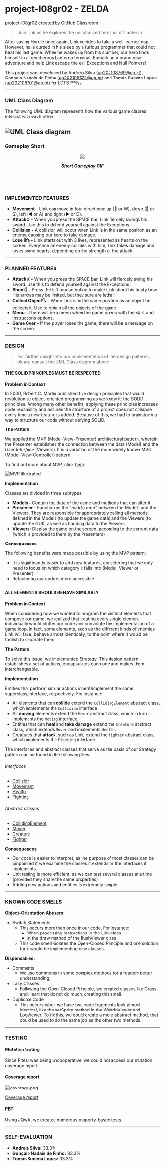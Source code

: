 # project-l08gr02 - ZELDA
project-l08gr02 created by GitHub Classroom

> Join Link as he explores the unoptimized terminal of Lanterna

After saving Hyrule once again, Link decides to take a well-earned nap. However, he is cursed in his sleep by a furious programmer that could not beat his last game. When he wakes up from his slumber, our hero finds himself in a treacherous Lanterna terminal. Embark on a brand new adventure and help Link escape the evil Exceptions and Null Pointers!

This project was developed by Andreia Silva (up202108769@up.pt), Gonçalo Nadais de Pinho (up202108672@up.pt) and Tomás Sucena Lopes (up202108701@up.pt) for LDTS 2022⁄23.

-----
### UML Class Diagram

The following UML diagram represents how the various game classes interact with each other:

![UML Class diagram](images/UML.png)
-----
### Gameplay Short

<p align="center" justify="center">
  <img src="https://github.com/FEUP-LDTS-2022/project-l08gr02/blob/master/docs/gifs/killlog.gif"
</p>
<p align="center">
  <b><i>Short Gameplay GIF</i></b>
</p>
<br>
<br />

-----
### IMPLEMENTED FEATURES

- **Movement** - Link can move in four directions: up (:arrow_up_small: or W), down (:arrow_down_small: or S), left (:arrow_backward: or A) and right (:arrow_forward: or D).
- **Attack:crossed_swords: -** When you press the SPACE bar, Link fiercely swings his sword. Use this to defend yourself against the Exceptions.
- **Collision -** A collision will occur when Link is in the same position as an enemy, causing our hero to take damage.
- **Lose life -** Link starts out with 3 lives, represented as hearts on the screen. Everytime an enemy collides with him, Link takes damage and loses some hearts, depending on the strength of the attack.

-----
### PLANNED FEATURES

- **Attack:crossed_swords: -** When you press the SPACE bar, Link will fiercely swing his sword. Use this to defend yourself against the Exceptions.
- **Shoot:bow_and_arrow: -** Press the left mouse button to make Link shoot his trusty bow. His arrows may be limited, but they sure are lethal!
- **Collect Object:mag: -** When Link is in the same position as an object he collects it. Use to obtain all the objects of the game.
- **Menu -** There will be a menu when the game opens with the start and instructions options.
- **Game Over -** If the player loses the game, there will be a message on the screen.

-----
### DESIGN

> For further insight into our implementation of the design patterns, please consult the UML Class diagram above

#### THE SOLID PRINCIPLES MUST BE RESPECTED

**Problem in Context**

In 2000, Robert C. Martin published five design principles that would revolutionise object-oriented programming as we know it: the SOLID principles. Among many other benefits, applying these principles increases code reusability and assures the structure of a project does not collapse every time a new feature is added. Because of this, we had to brainstorm a way to structure our code without defying SOLID.

**The Pattern**

We applied the MVP (Model-View-Presenter) architectural pattern, wherein the Presenter establishes the connection between the data (Model) and the *User Interface* (Viewers). It is a variation of the more widely known MVC (Model-View-Controller) pattern.

To find out more about MVP, click [here](https://www.geeksforgeeks.org/mvp-model-view-presenter-architecture-pattern-in-android-with-example/).

![MVP illustrated](images/MVP.png)

**Implementation**

Classes are divided in three subtypes:

- **Models -** Contain the data of the game and methods that can alter it
- **Presenter -** Function as the "*middle man*" between the Models and the Viewers. They are responsible for appropriately calling all methods defined in the Models (to update the game data) and the Viewers (to update the GUI), as well as handing data to the Viewers
- **Viewers:** Display the game on the screen, according to the current data (which is provided to them by the Presenters)

**Consequences**

The following benefits were made possible by using the MVP pattern:

- It is significantly easier to add new features, considering that we only need to focus on which category it falls into (Model, Viewer or Presenter)
- Refactoring our code is more accessible


##

#### ALL ELEMENTS SHOULD BEHAVE SIMILARLY

**Problem in Context**

When considering how we wanted to program the distinct elements that compose our game, we realized that treating every single element individually would clutter our code and convolute the implementation of a game loop. In fact, some elements, such as the different kinds of enemies Link will face, behave almost identically, to the point where it would be foolish to separate them.

**The Pattern**

To solve this issue, we implemented Strategy. This design pattern establishes a set of actions, encapsulates each one and makes them interchangeable. 

**Implementation**

Entities that perform similar actions inherit/implement the same superclass/interface, respectively. For instance:

- All elements that can **collide** extend the ```CollidingElement``` abstract class, which implements the ```Collision``` interface
- All **moving** elements extend the ```Mover``` abstract class, which in turn implements the ```Moving``` interface.
- Entities that can **heal** and **take damage** extend the ```Creature``` abstract class, which extends ```Mover``` and implements ```Health```.
- Creatures that **attack**, such as Link, extend the ```Fighter``` abstract class, which implements the ```Fighting``` interface.

The interfaces and abstract classes that serve as the basis of our Strategy pattern can be found in the following files:

###### Interfaces
- [Collision](https://github.com/FEUP-LDTS-2022/project-l08gr02/blob/master/src/main/java/com/l08gr02/zelda/models/elements/actions/Collision.java)
- [Movement](https://github.com/FEUP-LDTS-2022/project-l08gr02/blob/master/src/main/java/com/l08gr02/zelda/models/elements/actions/Movement.java)
- [Health](https://github.com/FEUP-LDTS-2022/project-l08gr02/blob/master/src/main/java/com/l08gr02/zelda/models/elements/actions/Health.java)
- [Fighting](https://github.com/FEUP-LDTS-2022/project-l08gr02/blob/master/src/main/java/com/l08gr02/zelda/models/elements/actions/Fighting.java)

###### Abstract classes
- [CollidingElement](https://github.com/FEUP-LDTS-2022/project-l08gr02/blob/master/src/main/java/com/l08gr02/zelda/models/elements/CollidingElement.java)
- [Mover](https://github.com/FEUP-LDTS-2022/project-l08gr02/blob/master/src/main/java/com/l08gr02/zelda/models/elements/moving/Mover.java)
- [Creature](https://github.com/FEUP-LDTS-2022/project-l08gr02/blob/master/src/main/java/com/l08gr02/zelda/models/elements/moving/Creature.java)
- [Fighter](https://github.com/FEUP-LDTS-2022/project-l08gr02/blob/master/src/main/java/com/l08gr02/zelda/models/elements/moving/Fighter.java)

**Consequences**

- Our code is easier to interpret, as the purpose of most classes can be pinpointed if we examine the classes it extends or the interfaces it implements.
- Unit testing is more efficient, as we can test several classes at a time (provided they share the same properties)
- Adding new actions and entities is extremely simple
------

### KNOWN CODE SMELLS

**Object-Orientation Abusers:**
- Switch Statements 
  - This occurs more than once in our code. For instance: 
    - When processing instructions in the Link class 
    - In the draw method of the BushViewer class
  - This code smell violates the Open-Closed Principle and one solution for it would be implementing new classes.    

**Dispensables:**
- Comments
  - We use comments in some complex methods for a readers better understanding;
- Lazy Classes
  - Following the Open-Closed Principle, we created classes like Grass and Heart that do not do much, creating this smell.
- Duplicate Code
  - This occurs when we have two code fragments look almost identical, like the setSprite method in the WeirdoViewer and LogViewer.  To fix this, we could create a more abstract method, that could be used to do the same job as the other two methods.
------

### TESTING

#### Mutation testing
Since Pitest was being uncooperative, we could not access our mutation coverage report.

#### Coverage report
![coverage.png](images/coverage.png)

[Coverage report](https://github.com/FEUP-LDTS-2022/project-l08gr02/tree/master/docs/report)

#### PBT

Using JQwik, we created numerous property-based tests.

------

### SELF-EVALUATION

- **Andreia Silva:** 33.3%
- **Gonçalo Nadais de Pinho:** 33.3%
- **Tomás Sucena Lopes:** 33.3%

